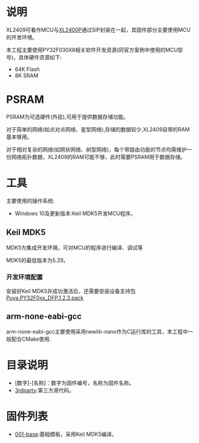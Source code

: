 # 说明

XL2409可看作MCU与[XL2400P](https://www.xinlinggo.com/pd.jsp?id=42)通过SIP封装在一起，其固件部分主要使用MCU的开发环境。

本工程主要使用PY32F030X8相关软件开发资源(同官方案例中使用的MCU型号)，具体硬件资源如下:

- 64K Flash
- 8K SRAM

# PSRAM

PSRAM为可选硬件(外挂),可用于提供数据存储功能。

对于简单的网络(如点对点网络、星型网络),存储的数据较少,XL2409自带的RAM基本够用。

对于相对复杂的网络(如网状网络、树型网络)，每个带路由功能的节点均需维护一份网络拓扑数据，XL2409的RAM可能不够，此时需要PSRAM用于数据存储。

# 工具

主要使用的操作系统:

- Windows 10及更新版本:Keil MDK5开发MCU程序。

## Keil MDK5

MDK5为集成开发环境，可对MCU的程序进行编译、调试等

MDK5的最低版本为5.29。

### 开发环境配置

安装好Keil MDK5并成功激活后，还需要安装设备支持包[Puya.PY32F0xx_DFP.1.2.3.pack](3rdparty/PY32F0xx_Firmware_V1.4.7/Packs/MDK/Puya.PY32F0xx_DFP.1.2.3.pack)

## arm-none-eabi-gcc

arm-none-eabi-gcc主要使用采用newlib-nano作为C运行库的工具，本工程中一般配合CMake使用.

# 目录说明

- [数字]-[名称]：数字为固件编号，名称为固件名称。
- [3rdparty](3rdparty):第三方源代码。

# 固件列表

- [001-base](001-base):基础模板，采用Keil MDK5编译。